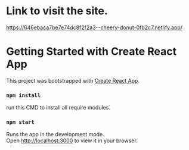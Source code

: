 # Link to visit the site.
https://646ebaca7be7e74dc8f2f2a3--cheery-donut-0fb2c7.netlify.app/

# Getting Started with Create React App

This project was bootstrapped with [Create React App](https://github.com/facebook/create-react-app).

### `npm install`

run this CMD to install all require modules.
### `npm start`

Runs the app in the development mode.\
Open [http://localhost:3000](http://localhost:3000) to view it in your browser.

